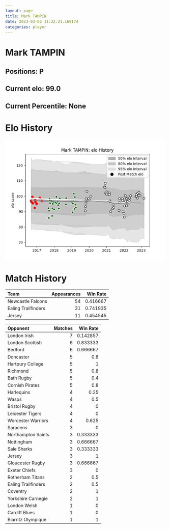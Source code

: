```yaml
---  
layout: page  
title: Mark TAMPIN  
date: 2023-03-02 11:22:21.169174  
categories: player  
---
```

# Mark TAMPIN

## Positions: P

## Current elo: 99.0

## Current Percentile: None

# Elo History


![elo history](history_MarkTAMPIN.png)
# Match History


| Team                |   Appearances |   Win Rate |
|:--------------------|--------------:|-----------:|
| Newcastle Falcons   |            54 |   0.416667 |
| Ealing Trailfinders |            31 |   0.741935 |
| Jersey              |            11 |   0.454545 |

| Opponent            |   Matches |   Win Rate |
|:--------------------|----------:|-----------:|
| London Irish        |         7 |   0.142857 |
| London Scottish     |         6 |   0.833333 |
| Bedford             |         6 |   0.666667 |
| Doncaster           |         5 |   0.8      |
| Hartpury College    |         5 |   1        |
| Richmond            |         5 |   0.8      |
| Bath Rugby          |         5 |   0.4      |
| Cornish Pirates     |         5 |   0.8      |
| Harlequins          |         4 |   0.25     |
| Wasps               |         4 |   0.5      |
| Bristol Rugby       |         4 |   0        |
| Leicester Tigers    |         4 |   0        |
| Worcester Warriors  |         4 |   0.625    |
| Saracens            |         3 |   0        |
| Northampton Saints  |         3 |   0.333333 |
| Nottingham          |         3 |   0.666667 |
| Sale Sharks         |         3 |   0.333333 |
| Jersey              |         3 |   1        |
| Gloucester Rugby    |         3 |   0.666667 |
| Exeter Chiefs       |         3 |   0        |
| Rotherham Titans    |         2 |   0.5      |
| Ealing Trailfinders |         2 |   0.5      |
| Coventry            |         2 |   1        |
| Yorkshire Carnegie  |         2 |   1        |
| London Welsh        |         1 |   0        |
| Cardiff Blues       |         1 |   0        |
| Biarritz Olympique  |         1 |   1        |